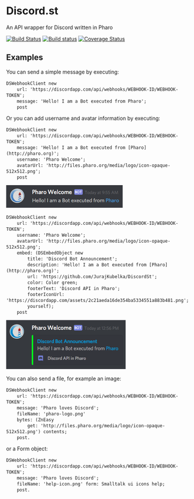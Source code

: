 # Discord.st
An API wrapper for Discord written in Pharo

[![Build Status](https://travis-ci.org/JurajKubelka/DiscordSt.svg?branch=master)](https://travis-ci.org/JurajKubelka/DiscordSt)
[![Build status](https://ci.appveyor.com/api/projects/status/enr9dgwos8ke340m/branch/master?svg=true)](https://ci.appveyor.com/project/JurajKubelka/discordst/branch/master)
[![Coverage Status](https://coveralls.io/repos/github/JurajKubelka/DiscordSt/badge.svg?branch=master)](https://coveralls.io/github/JurajKubelka/DiscordSt?branch=master)

## Examples

You can send a simple message by executing:

```Smalltalk
DSWebhookClient new 
	url: 'https://discordapp.com/api/webhooks/WEBHOOK-ID/WEBHOOK-TOKEN';
	message: 'Hello! I am a Bot executed from Pharo';
	post
```

Or you can add username and avatar information by executing:

```Smalltalk
DSWebhookClient new 
	url: 'https://discordapp.com/api/webhooks/WEBHOOK-ID/WEBHOOK-TOKEN';
	message: 'Hello! I am a Bot executed from [Pharo](http://pharo.org)';
	username: 'Pharo Welcome';
	avatarUrl: 'http://files.pharo.org/media/logo/icon-opaque-512x512.png';
	post
```

![Bot example](assets/img/bot-example.png)

```Smalltalk
DSWebhookClient new 
	url: 'https://discordapp.com/api/webhooks/WEBHOOK-ID/WEBHOOK-TOKEN';
	username: 'Pharo Welcome';
	avatarUrl: 'http://files.pharo.org/media/logo/icon-opaque-512x512.png';
	embed: (DSEmbedObject new 
		title: 'Discord Bot Announcement'; 
		description: 'Hello! I am a Bot executed from [Pharo](http://pharo.org)';
		url: 'https://github.com/JurajKubelka/DiscordSt';
		color: Color green;
		footerText: 'Discord API in Pharo';
		footerIconUrl: 'https://discordapp.com/assets/2c21aeda16de354ba5334551a883b481.png';
		yourself);
	post
```

![Bot example](assets/img/embed-object.png)

You can also send a file, for example an image:

```Smalltalk
DSWebhookClient new 
	url: 'https://discordapp.com/api/webhooks/WEBHOOK-ID/WEBHOOK-TOKEN';
	message: 'Pharo loves Discord';
	fileName: 'pharo-logo.png' 
	bytes: (ZnEasy 
		get: 'http://files.pharo.org/media/logo/icon-opaque-512x512.png') contents;
	post.
```

or a Form object:

```Smalltalk
DSWebhookClient new 
	url: 'https://discordapp.com/api/webhooks/WEBHOOK-ID/WEBHOOK-TOKEN';
	message: 'Pharo loves Discord';
	fileName: 'help-icon.png' form: Smalltalk ui icons help;
	post.
```

